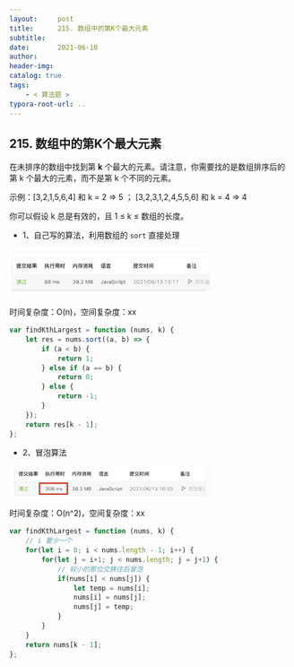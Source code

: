 ```yaml
---
layout:     post
title:      215. 数组中的第K个最大元素
subtitle:  
date:       2021-06-10
author:     
header-img: 
catalog: true
tags:
    - < 算法题 >
typora-root-url: ..
---
```


## 215. 数组中的第K个最大元素

在未排序的数组中找到第 **k** 个最大的元素。请注意，你需要找的是数组排序后的第 k 个最大的元素，而不是第 k 个不同的元素。

示例：[3,2,1,5,6,4] 和 k = 2  =>  5 ；  [3,2,3,1,2,4,5,5,6] 和 k = 4 => 4

你可以假设 k 总是有效的，且 1 ≤ k ≤ 数组的长度。

- 1、自己写的算法，利用数组的 `sort` 直接处理

<img src="/../img/assets_2019/image-20210613132001921.png" alt="image-20210613132001921" style="zoom:35%;" />

时间复杂度：O(n)，空间复杂度：xx

```js
var findKthLargest = function (nums, k) {
    let res = nums.sort((a, b) => {
        if (a < b) {
          	return 1;
        } else if (a == b) {
          	return 0;
        } else {
          	return -1;
        }
    });
    return res[k - 1];
};
```

- 2、冒泡算法

<img src="/../img/assets_2019/image-20210613163346322.png" alt="image-20210613163346322" style="zoom:35%;" />

时间复杂度：O(n^2)，空间复杂度：xx

```js
var findKthLargest = function (nums, k) {
   	// i 要少一个
    for(let i = 0; i < nums.length - 1; i++) {
        for(let j = i+1; j < nums.length; j = j+1) {
          	// 较小的那位交换往后冒泡
            if(nums[i] < nums[j]) {
                let temp = nums[i];
                nums[i] = nums[j];
                nums[j] = temp;
            }
        }
    }
    return nums[k - 1];
};
```

